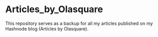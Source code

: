# Articles_by_Olasquare
This repository serves as a backup for all my articles published on my Hashnode blog (Articles by Olasquare).
